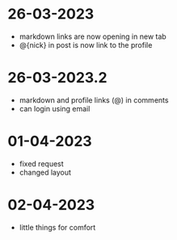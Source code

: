 # 26-03-2023
- markdown links are now opening in new tab
- @{nick} in post is now link to the profile

# 26-03-2023.2
- markdown and profile links (@) in comments
- can login using email

# 01-04-2023
- fixed request
- changed layout

# 02-04-2023
- little things for comfort